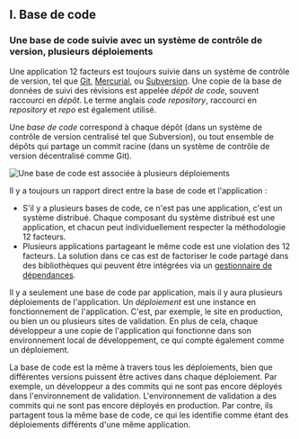 ## I. Base de code
### Une base de code suivie avec un système de contrôle de version, plusieurs déploiements

Une application 12 facteurs est toujours suivie dans un système de contrôle de version, tel que [Git](https://git-scm.com/), [Mercurial](https://www.mercurial-scm.org/), ou [Subversion](https://subversion.apache.org/). Une copie de la base de données de suivi des révisions est appelée *dépôt de code*, souvent raccourci en *dépôt*. Le terme anglais *code repository*, raccourci en *repository* et *repo* est également utilisé.

Une *base de code* correspond à chaque dépôt (dans un système de contrôle de version centralisé tel que Subversion), ou tout ensemble de dépôts qui partage un commit racine (dans un système de contrôle de version décentralisé comme Git).

![Une base de code est associée à plusieurs déploiements](/images/codebase-deploys.png)

Il y a toujours un rapport direct entre la base de code et l'application :

* S'il y a plusieurs bases de code, ce n'est pas une application, c'est un système distribué. Chaque composant du système distribué est une application, et chacun peut individuellement respecter la méthodologie 12 facteurs.
* Plusieurs applications partageant le même code est une violation des 12 facteurs. La solution dans ce cas est de factoriser le code partagé dans des bibliothèques qui peuvent être intégrées via un [gestionnaire de dépendances](./dependencies).

Il y a seulement une base de code par application, mais il y aura plusieurs déploiements de l'application. Un *déploiement* est une instance en fonctionnement de l'application. C'est, par exemple, le site en production, ou bien un ou plusieurs sites de validation. En plus de cela, chaque développeur a une copie de l'application qui fonctionne dans son environnement local de développement, ce qui compte également comme un déploiement.

La base de code est la même à travers tous les déploiements, bien que différentes versions puissent être actives dans chaque déploiement. Par exemple, un développeur a des commits qui ne sont pas encore déployés dans l'environnement de validation. L'environnement de validation a des commits qui ne sont pas encore déployés en production. Par contre, ils partagent tous la même base de code, ce qui les identifie comme étant des déploiements différents d'une même application.

